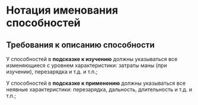 # Нотация именования способностей

## Требования к описанию способности

У способностей в **подсказке к изучению** должны указываться все изменяющиеся с уровнем характеристики: затраты маны (при изучении), перезарядка и т.д. и т.п.;

У способностей в **подсказке к применению** должны указываться все неявные характеристики: перезарядка, дальность, длительность и т.д. и т.п.;